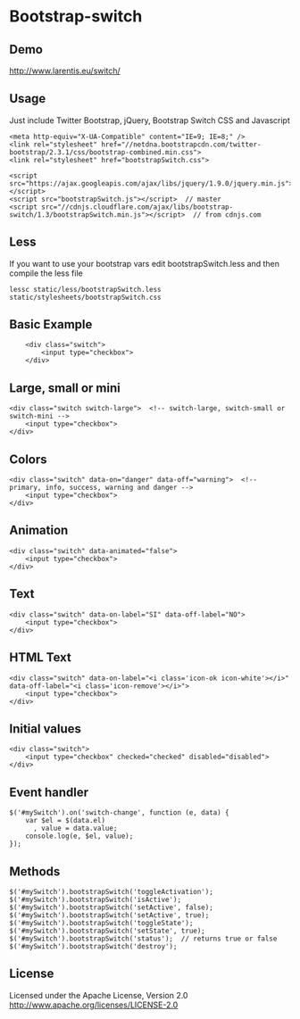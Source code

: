 # Bootstrap-switch

Demo
----
<http://www.larentis.eu/switch/>

Usage
-----
Just include Twitter Bootstrap, jQuery, Bootstrap Switch CSS and Javascript

~~~{.html}
<meta http-equiv="X-UA-Compatible" content="IE=9; IE=8;" />
<link rel="stylesheet" href="//netdna.bootstrapcdn.com/twitter-bootstrap/2.3.1/css/bootstrap-combined.min.css">
<link rel="stylesheet" href="bootstrapSwitch.css">

<script src="https://ajax.googleapis.com/ajax/libs/jquery/1.9.0/jquery.min.js"></script>
<script src="bootstrapSwitch.js"></script>  // master
<script src="//cdnjs.cloudflare.com/ajax/libs/bootstrap-switch/1.3/bootstrapSwitch.min.js"></script>  // from cdnjs.com
~~~

Less
----
If you want to use your bootstrap vars edit bootstrapSwitch.less and then compile the less file

~~~ {.bash}
lessc static/less/bootstrapSwitch.less static/stylesheets/bootstrapSwitch.css
~~~

Basic Example
-------------
~~~{.html}
	<div class="switch">
		<input type="checkbox">
	</div>
~~~

Large, small or mini
--------------------
~~~{.html}
<div class="switch switch-large">  <!-- switch-large, switch-small or switch-mini -->
    <input type="checkbox">
</div>
~~~

Colors
------
~~~{.html}
<div class="switch" data-on="danger" data-off="warning">  <!-- primary, info, success, warning and danger -->
    <input type="checkbox">
</div>
~~~

Animation
---------
~~~{.html}
<div class="switch" data-animated="false">
    <input type="checkbox">
</div>
~~~

Text
-----
~~~{.html}
<div class="switch" data-on-label="SI" data-off-label="NO">
    <input type="checkbox">
</div>
~~~

HTML Text
----------
~~~{.html}
<div class="switch" data-on-label="<i class='icon-ok icon-white'></i>" data-off-label="<i class='icon-remove'></i>">
    <input type="checkbox">
</div>
~~~

Initial values
--------------
~~~{.html}
<div class="switch">
    <input type="checkbox" checked="checked" disabled="disabled">
</div>
~~~

Event handler
-------------
~~~ {.javascript}
$('#mySwitch').on('switch-change', function (e, data) {
    var $el = $(data.el)
      , value = data.value;
    console.log(e, $el, value);
});
~~~

Methods
-------
~~~ {.javascript}
$('#mySwitch').bootstrapSwitch('toggleActivation');
$('#mySwitch').bootstrapSwitch('isActive');
$('#mySwitch').bootstrapSwitch('setActive', false);
$('#mySwitch').bootstrapSwitch('setActive', true);
$('#mySwitch').bootstrapSwitch('toggleState');
$('#mySwitch').bootstrapSwitch('setState', true);
$('#mySwitch').bootstrapSwitch('status');  // returns true or false
$('#mySwitch').bootstrapSwitch('destroy');
~~~

License
-------
Licensed under the Apache License, Version 2.0
http://www.apache.org/licenses/LICENSE-2.0
